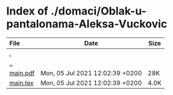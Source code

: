 # Index of ./domaci/Oblak-u-pantalonama-Aleksa-Vuckovic

File | Date | Size
:--- | --- | ---
[.](.) | |
[..](..) | |
[main.pdf](main.pdf) | Mon, 05 Jul 2021 12:02:39 +0200 | 28K
[main.tex](main.tex) | Mon, 05 Jul 2021 12:02:39 +0200 | 4.0K
